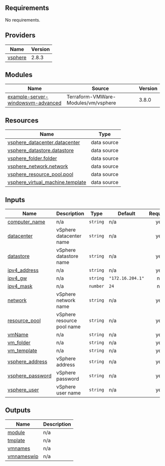 <!-- BEGIN_TF_DOCS -->
## Requirements

No requirements.

## Providers

| Name | Version |
|------|---------|
| <a name="provider_vsphere"></a> [vsphere](#provider\_vsphere) | 2.8.3 |

## Modules

| Name | Source | Version |
|------|--------|---------|
| <a name="module_example-server-windowsvm-advanced"></a> [example-server-windowsvm-advanced](#module\_example-server-windowsvm-advanced) | Terraform-VMWare-Modules/vm/vsphere | 3.8.0 |

## Resources

| Name | Type |
|------|------|
| [vsphere_datacenter.datacenter](https://registry.terraform.io/providers/hashicorp/vsphere/latest/docs/data-sources/datacenter) | data source |
| [vsphere_datastore.datastore](https://registry.terraform.io/providers/hashicorp/vsphere/latest/docs/data-sources/datastore) | data source |
| [vsphere_folder.folder](https://registry.terraform.io/providers/hashicorp/vsphere/latest/docs/data-sources/folder) | data source |
| [vsphere_network.network](https://registry.terraform.io/providers/hashicorp/vsphere/latest/docs/data-sources/network) | data source |
| [vsphere_resource_pool.pool](https://registry.terraform.io/providers/hashicorp/vsphere/latest/docs/data-sources/resource_pool) | data source |
| [vsphere_virtual_machine.template](https://registry.terraform.io/providers/hashicorp/vsphere/latest/docs/data-sources/virtual_machine) | data source |

## Inputs

| Name | Description | Type | Default | Required |
|------|-------------|------|---------|:--------:|
| <a name="input_computer_name"></a> [computer\_name](#input\_computer\_name) | n/a | `string` | n/a | yes |
| <a name="input_datacenter"></a> [datacenter](#input\_datacenter) | vSphere datacenter name | `string` | n/a | yes |
| <a name="input_datastore"></a> [datastore](#input\_datastore) | vSphere datastore name | `string` | n/a | yes |
| <a name="input_ipv4_address"></a> [ipv4\_address](#input\_ipv4\_address) | n/a | `string` | n/a | yes |
| <a name="input_ipv4_gw"></a> [ipv4\_gw](#input\_ipv4\_gw) | n/a | `string` | `"172.16.204.1"` | no |
| <a name="input_ipv4_mask"></a> [ipv4\_mask](#input\_ipv4\_mask) | n/a | `number` | `24` | no |
| <a name="input_network"></a> [network](#input\_network) | vSphere network name | `string` | n/a | yes |
| <a name="input_resource_pool"></a> [resource\_pool](#input\_resource\_pool) | vSphere resource pool name | `string` | n/a | yes |
| <a name="input_vmName"></a> [vmName](#input\_vmName) | n/a | `string` | n/a | yes |
| <a name="input_vm_folder"></a> [vm\_folder](#input\_vm\_folder) | n/a | `string` | n/a | yes |
| <a name="input_vm_template"></a> [vm\_template](#input\_vm\_template) | n/a | `string` | n/a | yes |
| <a name="input_vsphere_address"></a> [vsphere\_address](#input\_vsphere\_address) | vSphere address | `string` | n/a | yes |
| <a name="input_vsphere_password"></a> [vsphere\_password](#input\_vsphere\_password) | vSphere password | `string` | n/a | yes |
| <a name="input_vsphere_user"></a> [vsphere\_user](#input\_vsphere\_user) | vSphere user name | `string` | n/a | yes |

## Outputs

| Name | Description |
|------|-------------|
| <a name="output_module"></a> [module](#output\_module) | n/a |
| <a name="output_tmplate"></a> [tmplate](#output\_tmplate) | n/a |
| <a name="output_vmnames"></a> [vmnames](#output\_vmnames) | n/a |
| <a name="output_vmnameswip"></a> [vmnameswip](#output\_vmnameswip) | n/a |
<!-- END_TF_DOCS -->